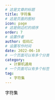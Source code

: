 ```yaml
---
# 这是文章的标题
title: 字符集
# 这是页面的图标
icon: page
# 这是侧边栏的顺序
order: 7
# 设置作者
author: 低码汇
# 设置写作时间
date: 2022-06-10
# 一个页面可以有多个分类
category:
  - 计算机通用
# 一个页面可以有多个标签
tag:
  - 字符集
---
```

字符集
